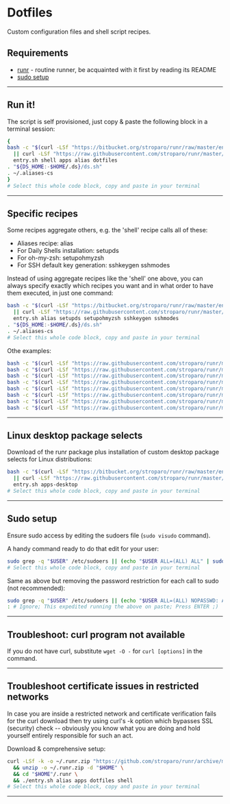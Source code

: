 # Dotfiles

Custom configuration files and shell script recipes.

## Requirements

* [runr](https://github.com/stroparo/runr) - routine runner, be acquainted with it first by reading its README
* [sudo setup](#sudo-setup)

---

## Run it!

The script is self provisioned, just copy & paste the following block in a terminal session:

```bash
{
bash -c "$(curl -LSf "https://bitbucket.org/stroparo/runr/raw/master/entry.sh" \
  || curl -LSf "https://raw.githubusercontent.com/stroparo/runr/master/entry.sh")" \
  entry.sh shell apps alias dotfiles
. "${DS_HOME:-$HOME/.ds}/ds.sh"
. ~/.aliases-cs
}
# Select this whole code block, copy and paste in your terminal
```

---

## Specific recipes

Some recipes aggregate others, e.g. the 'shell' recipe calls all of these:

* Aliases recipe: alias
* For Daily Shells installation: setupds
* For oh-my-zsh: setupohmyzsh
* For SSH default key generation: sshkeygen sshmodes

Instead of using aggregate recipes like the 'shell' one above, you can always specify exactly which recipes you want and in what order to have them executed, in just one command:

```bash
bash -c "$(curl -LSf "https://bitbucket.org/stroparo/runr/raw/master/entry.sh" \
  || curl -LSf "https://raw.githubusercontent.com/stroparo/runr/master/entry.sh")" \
  entry.sh alias setupds setupohmyzsh sshkeygen sshmodes
. "${DS_HOME:-$HOME/.ds}/ds.sh"
. ~/.aliases-cs
# Select this whole code block, copy and paste in your terminal
```

Othe examples:

```bash
bash -c "$(curl -LSf "https://raw.githubusercontent.com/stroparo/runr/master/entry.sh")" entry.sh alias && . ~/.aliases-cs
bash -c "$(curl -LSf "https://raw.githubusercontent.com/stroparo/runr/master/entry.sh")" entry.sh setupds; . "${DS_HOME:-$HOME/.ds}/ds.sh"
bash -c "$(curl -LSf "https://raw.githubusercontent.com/stroparo/runr/master/entry.sh")" entry.sh setupohmyzsh
bash -c "$(curl -LSf "https://raw.githubusercontent.com/stroparo/runr/master/entry.sh")" entry.sh sshkeygen sshmodes
bash -c "$(curl -LSf "https://raw.githubusercontent.com/stroparo/runr/master/entry.sh")" entry.sh dotfiles
bash -c "$(curl -LSf "https://raw.githubusercontent.com/stroparo/runr/master/entry.sh")" entry.sh git
bash -c "$(curl -LSf "https://raw.githubusercontent.com/stroparo/runr/master/entry.sh")" entry.sh python
bash -c "$(curl -LSf "https://raw.githubusercontent.com/stroparo/runr/master/entry.sh")" entry.sh setupvim
```

---

## Linux desktop package selects

Download of the runr package plus installation of custom desktop package selects for Linux distributions:

```bash
bash -c "$(curl -LSf "https://bitbucket.org/stroparo/runr/raw/master/entry.sh" \
  || curl -LSf "https://raw.githubusercontent.com/stroparo/runr/master/entry.sh")" \
  entry.sh apps-desktop
# Select this whole code block, copy and paste in your terminal
```

---

## Sudo setup

Ensure sudo access by editing the sudoers file (```sudo visudo``` command).

A handy command ready to do that edit for your user:

```bash
sudo grep -q "$USER" /etc/sudoers || (echo "$USER ALL=(ALL) ALL" | sudo tee -a /etc/sudoers)
# Select this whole code block, copy and paste in your terminal
```

Same as above but removing the password restriction for each call to sudo (not recommended):

```bash
sudo grep -q "$USER" /etc/sudoers || (echo "$USER ALL=(ALL) NOPASSWD: ALL" | sudo tee -a /etc/sudoers)
: # Ignore; This expedited running the above on paste; Press ENTER ;)
```

---

## Troubleshoot: curl program not available

If you do not have curl, substitute ```wget -O -``` for ```curl [options]``` in the command.

---

## Troubleshoot certificate issues in restricted networks

In case you are inside a restricted network and certificate verification fails for the curl download then try using curl's -k option which bypasses SSL (security) check -- obviously you know what you are doing and hold yourself entirely responsible for such an act.

Download & comprehensive setup:

```bash
curl -LSf -k -o ~/.runr.zip "https://github.com/stroparo/runr/archive/master.zip" \
  && unzip -o ~/.runr.zip -d "$HOME" \
  && cd "$HOME"/.runr \
  && ./entry.sh alias apps dotfiles shell
# Select this whole code block, copy and paste in your terminal
```

---

